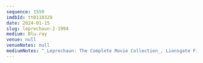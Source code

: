 ```yaml
---
sequence: 1559
imdbId: tt0110329
date: 2024-01-15
slug: leprechaun-2-1994
medium: Blu-ray
venue: null
venueNotes: null
mediumNotes: "_Leprechaun: The Complete Movie Collection_, Lionsgate Films, 2014"
---
```

